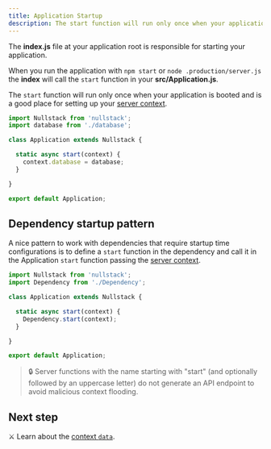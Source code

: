 ```yaml
---
title: Application Startup
description: The start function will run only once when your application is booted and is a good place for setting up your server context
---
```


The **index.js** file at your application root is responsible for starting your application.

When you run the application with `npm start` or `node .production/server.js` the **index** will call the `start` function in your **src/Application.js**.

The `start` function will run only once when your application is booted and is a good place for setting up your [server context](/context).

```jsx
import Nullstack from 'nullstack';
import database from './database';

class Application extends Nullstack {

  static async start(context) {
    context.database = database;
  }

}

export default Application;
```

## Dependency startup pattern

A nice pattern to work with dependencies that require startup time configurations is to define a `start` function in the dependency and call it in the Application `start` function passing the [server context](/context).

```jsx
import Nullstack from 'nullstack';
import Dependency from './Dependency';

class Application extends Nullstack {

  static async start(context) {
    Dependency.start(context);
  }

}

export default Application;
```

> 🔒 Server functions with the name starting with "start" (and optionally followed by an uppercase letter) do not generate an API endpoint to avoid malicious context flooding.

## Next step

⚔ Learn about the [context `data`](/context-data).